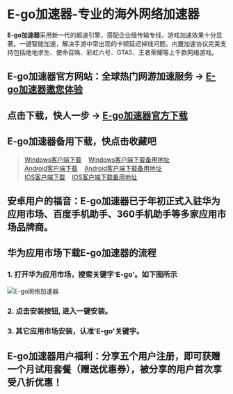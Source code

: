 # E-go加速器-专业的海外网络加速器
<strong>E-go加速器</strong>采用新一代的超速引擎，搭配企业级传输专线，游戏加速效果十分显著。一键智能加速，解决手游中常出现的卡顿延迟掉线问题。内置加速协议完美支持包括绝地求生、使命召唤、彩虹六号、GTA5、王者荣耀等上千款网络游戏。  
## E-go加速器官方网站：全球热门网游加速服务 -> <a href="https://www.easy-go168.com">E-go加速器邀您体验</a>  
## 点击下载，快人一步 -> <a href="https://www.easy-go168.com">E-go加速器官方下载</a>  
## E-go加速器备用下载，快点击收藏吧  
> [Windows客户端下载](https://www.easy-go168.com/download/ego-pc-2.01.zip)&nbsp;&nbsp;&nbsp;&nbsp;<a href="https://www.easy-go268.com/download/ego-pc-2.01.zip">Windows客户端下载备用地址</a>   
> [Android客户端下载](https://www.easy-go168.com/download/ego-3.0.apk)&nbsp;&nbsp;&nbsp;&nbsp;<a href="https://www.easy-go268.com/download/ego-3.0.apk">Android客户端下载备用地址</a>  
> [IOS客户端下载](https://www.easy-go168.com)&nbsp;&nbsp;&nbsp;&nbsp;<a href="https://www.easy-go268.com">IOS客户端下载备用地址</a>  

## 安卓用户的福音：E-go加速器已于年初正式入驻华为应用市场、百度手机助手、360手机助手等多家应用市场品牌商。  
## 华为应用市场下载E-go加速器的流程  
### 1. 打开华为应用市场，搜索关键字‘E-go’。如下图所示  
![E-go网络加速器](https://user-images.githubusercontent.com/29272821/109922705-c2640300-7cf8-11eb-8ed6-5e6f7476c90f.png "E-go网络加速器下载")  
### 2. 点击安装按钮, 进入一键安装。  
### 3. 其它应用市场安装，认准'E-go'关键字。  
## E-go加速器用户福利：分享五个用户注册，即可获赠一个月试用套餐（赠送优惠券），被分享的用户首次享受八折优惠！




